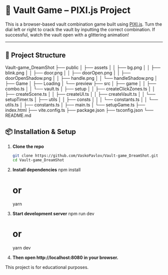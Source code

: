 # 🔐 Vault Game – PIXI.js Project

This is a browser-based vault combination game built using [PIXI.js](https://pixijs.com/). Turn the dial left or right to crack the vault by inputting the correct combination. If successful, watch the vault open with a glittering animation!

---

## 📁 Project Structure

Vault-game_DreamShot
├── public
│   ├── assets
│   │   ├── bg.png
│   │   ├── blink.png
│   │   ├── door.png
│   │   ├── doorOpen.png
│   │   ├── doorOpenShadow.png
│   │   ├── handle.png
│   │   └── handleShadow.png
│   ├── Game
│   ├── Loading
│   └── preview
├── src
│   ├── game
│   │   ├── combo.ts
│   │   └── vault.ts
│   ├── setup
│   │   ├── createClickZones.ts
│   │   ├── createScene.ts
│   │   ├── createUI.ts
│   │   ├── createVault.ts
│   │   └── setupTimer.ts
│   ├── utils
│   │   ├── consts
│   │   │   └── constants.ts
│   │   └── utils.ts
│   ├── constants.ts
│   ├── main.ts
│   └── setupGame.ts
├── index.html
├── vite.config.ts
├── package.json
├── tsconfig.json
└── README.md

## 📦 Installation & Setup

1. **Clone the repo**  
   ```bash
   git clone https://github.com/VaskoPavlov/Vault-game_DreamShot.git
   cd Vault-game_DreamShot

2. **Install dependencies**
    npm install
    # or
    yarn

3. **Start development server**
   npm run dev
    # or
    yarn dev

4. **Then open http://localhost:8080 in your browser.**

This project is for educational purposes.